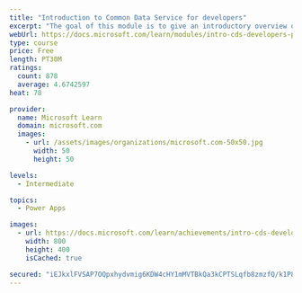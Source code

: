 ```yaml
---
title: "Introduction to Common Data Service for developers"
excerpt: "The goal of this module is to give an introductory overview of the Power Platform SDKs that are available from Microsoft via NuGet."
webUrl: https://docs.microsoft.com/learn/modules/intro-cds-developers-power-platform/
type: course
price: Free
length: PT30M
ratings:
  count: 878
  average: 4.6742597
heat: 78

provider:
  name: Microsoft Learn
  domain: microsoft.com
  images:
    - url: /assets/images/organizations/microsoft.com-50x50.jpg
      width: 50
      height: 50

levels:
  - Intermediate

topics:
  - Power Apps

images:
  - url: https://docs.microsoft.com/learn/achievements/intro-cds-developers-power-platform-social.png
    width: 800
    height: 400
    isCached: true

secured: "iEJkxlFVSAP7OQpxhydvmig6KDW4cHY1mMVTBkQa3kCPTSLqfb8zmzfQ/k1P8sz55Das6fClWCTdtF9QRSpfeyaAM0d491iXwIaZW92WMao/cx4Eu0po6kYR+dWV6aAS6oaC+RLJZCQ+wPMjnKjQdVtreivyqr3RsP2HxOPDBUz/heR4wQdOJa5lespeu91hcSEt9EIkrsqPn09qXshLq5K7I41V1OtKznkSOahcjddxzxU9CaVxhVEQxgRr9mtshh5YuDuiIgdYcb4YX8abqBboDalzuATd53xqExokcP8w92xzgEP3wl5GXLszq3pRJojzcoyHOWyHOrRRYqdSjp+F5flq41N5U04RlBF8F9mG7lOW6mo/TL7Or7SQSbq/O8dFDNgnMOWIGyFbbAb9VA==;0HHcj2BqsRxvoZ3gcksJNA=="
---
```


